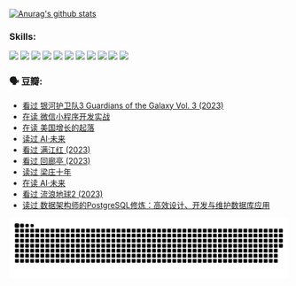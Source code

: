 
[![Anurag's github stats](https://github-readme-stats.vercel.app/api?username=w940853815)](https://github.com/anuraghazra/github-readme-stats)

### Skills:

<code><img height="32" src="https://cdn.jsdelivr.net/npm/simple-icons@v5/icons/python.svg"></code>
<code><img height="32" src="https://cdn.jsdelivr.net/npm/simple-icons@v5/icons/javascript.svg"></code>
<code><img height="32" src="https://cdn.jsdelivr.net/npm/simple-icons@v5/icons/django.svg"></code>
<code><img height="32" src="https://cdn.jsdelivr.net/npm/simple-icons@v5/icons/flask.svg"></code>
<code><img height="32" src="https://cdn.jsdelivr.net/npm/simple-icons@v5/icons/vuetify.svg"></code>
<code><img height="32" src="https://cdn.jsdelivr.net/npm/simple-icons@v5/icons/git.svg"></code>
<code><img height="32" src="https://cdn.jsdelivr.net/npm/simple-icons@v5/icons/docker.svg"></code>
<code><img height="32" src="https://cdn.jsdelivr.net/npm/simple-icons@v5/icons/postgresql.svg"></code>
<code><img height="32" src="https://cdn.jsdelivr.net/npm/simple-icons@v5/icons/elasticsearch.svg"></code>
<code><img height="32" src="https://cdn.jsdelivr.net/npm/simple-icons@v5/icons/macos.svg"></code>
<code><img height="32" src="https://cdn.jsdelivr.net/npm/simple-icons@v5/icons/linux.svg"></code>

### 🗣 豆瓣:

<!-- DOUBAN-ACTIVITIES:START -->
- [看过 银河护卫队3 Guardians of the Galaxy Vol. 3‎ (2023)](https://www.douban.com/people/136069238/status/4236631849/?_i=84095137)
- [在读 微信小程序开发实战](https://www.douban.com/people/136069238/status/4230177692/?_i=84095137)
- [在读 美国增长的起落](https://www.douban.com/people/136069238/status/4220055912/?_i=84095137)
- [读过 AI·未来](https://www.douban.com/people/136069238/status/4220054171/?_i=84095137)
- [看过 满江红‎ (2023)](https://www.douban.com/people/136069238/status/4219146433/?_i=84095137)
- [看过 回廊亭‎ (2023)](https://www.douban.com/people/136069238/status/4215992758/?_i=84095137)
- [读过 梁庄十年](https://www.douban.com/people/136069238/status/4206664969/?_i=84095137)
- [在读 AI·未来](https://www.douban.com/people/136069238/status/4206653520/?_i=84095137)
- [看过 流浪地球2‎ (2023)](https://www.douban.com/people/136069238/status/4199558549/?_i=84095137)
- [读过 数据架构师的PostgreSQL修炼：高效设计、开发与维护数据库应用](https://www.douban.com/people/136069238/status/4199451104/?_i=84095137)
<!-- DOUBAN-ACTIVITIES:END -->


![Snake animation](https://raw.githubusercontent.com/w940853815/w940853815/output/github-contribution-grid-snake.svg)

<!--
**w940853815/w940853815** is a ✨ _special_ ✨ repository because its `README.md` (this file) appears on your GitHub profile.

Here are some ideas to get you started:

- 🔭 I’m currently working on ...
- 🌱 I’m currently learning ...
- 👯 I’m looking to collaborate on ...
- 🤔 I’m looking for help with ...
- 💬 Ask me about ...
- 📫 How to reach me: ...
- 😄 Pronouns: ...
- ⚡ Fun fact: ...
-->
